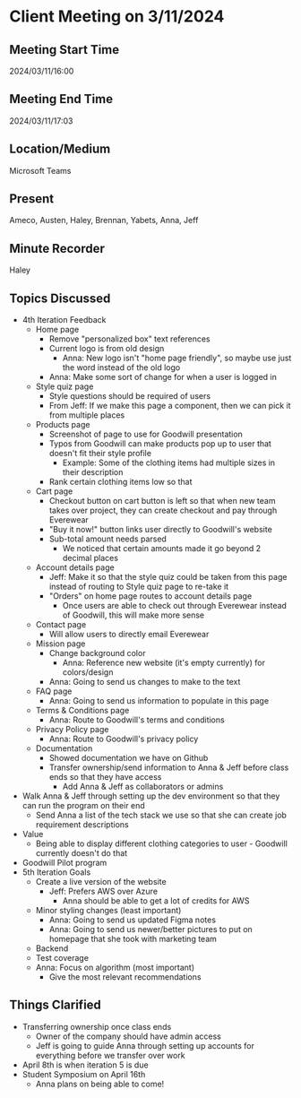 # Client Meeting on 3/11/2024

## Meeting Start Time
2024/03/11/16:00

## Meeting End Time
2024/03/11/17:03

## Location/Medium
Microsoft Teams

## Present
Ameco, Austen, Haley, Brennan, Yabets, Anna, Jeff

## Minute Recorder
Haley

## Topics Discussed
* 4th Iteration Feedback
  * Home page
    * Remove "personalized box" text references
    * Current logo is from old design
      * Anna: New logo isn't "home page friendly", so maybe use just the word instead of the old logo
    * Anna: Make some sort of change for when a user is logged in
  * Style quiz page
    * Style questions should be required of users
    * From Jeff: If we make this page a component, then we can pick it from multiple places
  * Products page
    * Screenshot of page to use for Goodwill presentation
    * Typos from Goodwill can make products pop up to user that doesn't fit their style profile
      * Example: Some of the clothing items had multiple sizes in their description
    * Rank certain clothing items low so that 
  * Cart page
    * Checkout button on cart button is left so that when new team takes over project, they can create checkout and pay through Everewear
    * "Buy it now!" button links user directly to Goodwill's website
    * Sub-total amount needs parsed
      * We noticed that certain amounts made it go beyond 2 decimal places
  * Account details page
    * Jeff: Make it so that the style quiz could be taken from this page instead of routing to Style quiz page to re-take it
    * "Orders" on home page routes to account details page
      * Once users are able to check out through Everewear instead of Goodwill, this will make more sense
  * Contact page
    * Will allow users to directly email Everewear
  * Mission page
    * Change background color
      * Anna: Reference new website (it's empty currently) for colors/design
    * Anna: Going to send us changes to make to the text
  * FAQ page
    * Anna: Going to send us information to populate in this page
  * Terms & Conditions page
    * Anna: Route to Goodwill's terms and conditions
  * Privacy Policy page
    * Anna: Route to Goodwill's privacy policy
  * Documentation
    * Showed documentation we have on Github
    * Transfer ownership/send information to Anna & Jeff before class ends so that they have access
      * Add Anna & Jeff as collaborators or admins
* Walk Anna & Jeff through setting up the dev environment so that they can run the program on their end
  * Send Anna a list of the tech stack we use so that she can create job requirement descriptions
* Value
  * Being able to display different clothing categories to user - Goodwill currently doesn't do that
* Goodwill Pilot program
* 5th Iteration Goals
  * Create a live version of the website
    * Jeff: Prefers AWS over Azure
      * Anna should be able to get a lot of credits for AWS
  * Minor styling changes (least important)
    * Anna: Going to send us updated Figma notes
    * Anna: Going to send us newer/better pictures to put on homepage that she took with marketing team
  * Backend
  * Test coverage
  * Anna: Focus on algorithm (most important)
    * Give the most relevant recommendations

## Things Clarified
* Transferring ownership once class ends
  * Owner of the company should have admin access
  * Jeff is going to guide Anna through setting up accounts for everything before we transfer over work
* April 8th is when iteration 5 is due
* Student Symposium on April 16th
    * Anna plans on being able to come!